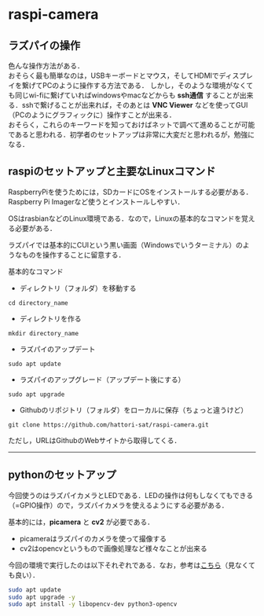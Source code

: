# raspi-camera
## ラズパイの操作
色んな操作方法がある．  
おそらく最も簡単なのは，USBキーボードとマウス，そしてHDMIでディスプレイを繋げてPCのように操作する方法である．
しかし，そのような環境がなくても同じwi-fiに繋げていればwindowsやmacなどからも **ssh通信** することが出来る．sshで繋げることが出来れば，そのあとは **VNC Viewer** などを使ってGUI（PCのようにグラフィックに）操作すことが出来る．  
おそらく，これらのキーワードを知っておけばネットで調べて進めることが可能であると思われる．初学者のセットアップは非常に大変だと思われるが，勉強になる．

## raspiのセットアップと主要なLinuxコマンド
RaspberryPiを使うためには，SDカードにOSをインストールする必要がある．  
Raspberry Pi Imagerなど使うとインストールしやすい．

OSはrasbianなどのLinux環境である．なので，Linuxの基本的なコマンドを覚える必要がある．

ラズパイでは基本的にCUIという黒い画面（Windowsでいうターミナル）のようなものを操作することに留意する．

基本的なコマンド

- ディレクトリ（フォルダ）を移動する
```
cd directory_name
```

- ディレクトリを作る
```
mkdir directory_name
```

- ラズパイのアップデート
```
sudo apt update
```

- ラズパイのアップグレード（アップデート後にする）
```
sudo apt upgrade
```

- Githubのリポジトリ（フォルダ）をローカルに保存（ちょっと違うけど）
```
git clone https://github.com/hattori-sat/raspi-camera.git
```
ただし，URLはGithubのWebサイトから取得してくる．

---- 

## pythonのセットアップ
今回使うのはラズパイカメラとLEDである．LEDの操作は何もしなくてもできる（=GPIO操作）ので，ラズパイカメラを使えるようにする必要がある．

基本的には，**picamera** と **cv2** が必要である．
- picameraはラズパイのカメラを使って撮像する
- cv2はopencvというもので画像処理など様々なことが出来る

今回の環境で実行したのは以下それぞれである．なお，参考は[こちら](https://fclout.hateblo.jp/entry/2023/05/06/OpenCV%E3%82%92%E3%82%A4%E3%83%B3%E3%82%B9%E3%83%88%E3%83%BC%E3%83%AB%E3%81%99%E3%82%8B)（見なくても良い）．

```bash
sudo apt update
sudo apt upgrade -y
sudo apt install -y libopencv-dev python3-opencv
```